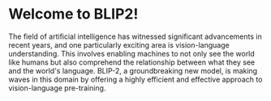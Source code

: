 # Welcome to BLIP2!

The field of artificial intelligence has witnessed significant advancements in recent years, and one particularly exciting area is vision-language understanding. This involves enabling machines to not only see the world like humans but also comprehend the relationship between what they see and the world's language. BLIP-2, a groundbreaking new model, is making waves in this domain by offering a highly efficient and effective approach to vision-language pre-training.
